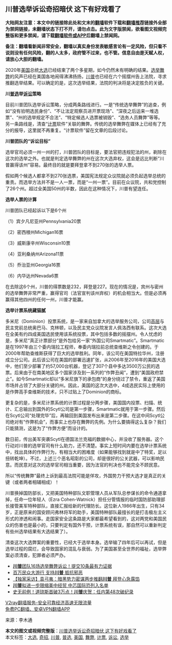  <h2>川普选举诉讼奇招暗伏 这下有好戏看了</h2> <p class="notice"><b>大陆网友注意：本文中的链接除此处和文末的<a href="https://github.com/bannedbook/fanqiang" >翻墙</a>软件下载和<a href="https://github.com/killgcd/justmysocks/blob/master/README.md">翻墙推荐</a>链接外全部为禁网链接，未翻墙状态下打不开，请勿点击。此为文字版禁闻，欲看图文视频完整版和更多禁闻，请下载<a href="https://github.com/bannedbook/fanqiang">翻墙软件或APP</a>后翻墙上禁闻网。</p><p>备注：翻墙看新闻非常安全，翻墙以真实身份发表敏感言论有一定风险，但只看不说则没有任何风险，翻的人太多，政府管不过来，也不管。信息自由是天赋人权，请放心大胆的翻墙。</b></p>  <div class="entry"> <p>2020年<a href="https://www.bannedbook.org/bnews/tag/%e7%be%8e%e5%9b%bd/" class="st_tag internal_tag" rel="tag" title="标签 美国 下的日志">美国</a>总统<a href="https://www.bannedbook.org/bnews/tag/%e5%a4%a7%e9%80%89/" class="st_tag internal_tag" rel="tag" title="标签 大选 下的日志">大选</a>已经结束了两个多星期，如今仍然未有明确的结果。<a href="https://www.bannedbook.org/bnews/tag/%e9%80%89%e4%b8%be/" class="st_tag internal_tag" rel="tag" title="标签 选举 下的日志">选举</a><a href="https://www.bannedbook.org/bnews/tag/%E8%88%9E%E5%BC%8A/" class="st_tag internal_tag" rel="tag" title="标签 舞弊 下的日志">舞弊</a>的风声已经在美国各地闹得沸沸扬扬，<a href="https://www.bannedbook.org/bnews/tag/%e5%b7%9d%e6%99%ae/" class="st_tag internal_tag" rel="tag" title="标签 川普 下的日志">川普</a>也已经在六个摇摆州告上法院，寻求推翻选举结果。可以确定的是，这次选举结果，法院的判决将是决定胜负的关键。</p> <p><strong>川<a href="https://www.bannedbook.org/bnews/tag/%E6%99%AE%E9%80%89/" class="st_tag internal_tag" rel="tag" title="标签 普选 下的日志">普选</a>举<a href="https://www.bannedbook.org/bnews/tag/%E8%AF%89%E8%AE%BC/" class="st_tag internal_tag" rel="tag" title="标签 诉讼 下的日志">诉讼</a>策略</strong></p> <p>目前川普团队选举诉讼策略，分成两条路线进行。一是“传统选举舞弊”的追查，例如“没有验明选民身份”、“不让法定观察员进开票现场”、“深夜之后运来一堆选票”、“州的选举规定不合法”、“特定候选人选票被销毁”、“选务人员舞弊”等等。另一条路线是，清查“<a href="https://www.bannedbook.org/bnews/tag/%E8%AE%A1%E7%A5%A8/" class="st_tag internal_tag" rel="tag" title="标签 计票 下的日志">计票</a>软件”关联的舞弊。传统的选举舞弊在媒体上已经有了充分的报导，这里就不再重复。“计票软件”留在文章的后段讨论。</p> <p><strong>川普团队的“诉讼目标”</strong></p> <p>选举官司必须一州一州的打，川普团队的目标是，要法官把违规犯法的州，剃除在这次的选举之外。也就是判定选举舞弊的州在这次大选弃权，这会是远比判断“川普赢得该州”容易。最终目的就是要拜登拿不到270张的选举人票。</p>  <p>假如两个候选人都拿不到270张选票，美国宪法规定众议院就必须负起选举总统的重责。而选举方法并不是一人一票，而是“一州一票”。目前在众议院，共和党控制了26个州。超过全美国50州的半数，因此在这种情况下，川普有望连任。</p> <p><strong>选举人票的计算</strong></p> <p>川普团队已经起诉以下是6个州</p> <p>（1）宾夕凡尼亚州Pennsylvania20票</p> <p>（2）密西根州Michigan16票</p>  <p>（3）威斯康辛州Wisconsin10票</p> <p>（4）亚利桑纳州Arizona11票</p> <p>（5）乔治亚州Georgia16票</p> <p>（6）内华达州Nevada6票</p> <p>在去除这6个州，川普的得票数是232，拜登是227。现在的情况是，宾州与密州的选举舞弊非常严重，赢得官司（法官宣判该州弃权）的机会相当大。但是必须再赢得其他四州的任何一州，川普才能赢。</p>  <p><strong>选举计票系统藏猫腻</strong></p> <p>多米尼（Dominion）投票系统，是一家来自加拿大的选举服务公司，公司<span class='wp_keywordlink_affiliate'><a href="https://www.bannedbook.org/bnews/ccpdope/" title="中共高层内幕" target="_blank">高层</a></span>与民主党前总统奥巴马、克林顿，以及民主党众议院发言人佩洛西有联系。这次大选在全美有约四成美国选民使用该系统投票，其中包括多数的摇摆州。令人忧虑的是，多米尼“真正计票部分”是外包给另一家“外国公司Smartmatic”。Smartmatic是在1997年由三个委内瑞拉工程师，奉委内瑞拉前总统查维斯之令创建的。于2000年帮助查维斯获得了巨大的选举胜利。同年，该公司在美国特拉华州，注册成立分公司。此后该公司在美国的部署迅速扩张，从2006年至2016年的美国大选中，他们至少部署了约57,000台机器，登记了307个县中多达3500万公民的选票。后来由于在南美地区多个国家涉及到一系列的“作弊丑闻”，遭到“美国政府禁止”。如今Smartmatic却以“多米尼旗下的承包商”的身分绕过了禁令，重返了美国市场并占领了大部分关键的州。因此，美国的这次大选中，4成选民实际上使用的是作弊高手查维斯的技术，只不过贴上了Dominion的商标。</p> <p>更复杂的是，多米尼计票系统的计票过程是分两步骤，美国国内投票、扫描、统计、汇总输出到国外的Scytl公司是第一步骤，Smartmatic就用于第一步骤。然后在Scytl公司“处理完毕”后，再输回到美国发布出来是第二步骤。在这中间Scytl公司绝对有“作弊机会”，而事实上也存在舞弊的先例。为什么要搞得这么复杂？我们只能猜测，这是为了“作弊方便”而设计的。</p> <p>数日前，传出美军突袭Scytl在德国法兰克福的数据中心，并没收了服务器。这个行动对川普的选举官司有什么助力，还不清楚。事实上短时间内要在选举计票系统中，找出具体的作弊行为，有相当大的困难度（如果能够找到就是中了特奖，足以扭转乾坤）。不过，上述三个恶名昭彰的公司，却是很好的公关武器，可以影响民意。而民意对这次的选举官司相当重要，因为法官的判决也不能完全不顾民意。</p> <p>所以“传统舞弊”最终上诉到最高法院可能是佯攻，外国势力干预大选才是真正的关键（或者两者相辅相成）！</p>  <p>川普换掉国防部长，又把美国特种部队文职管理人员从军队总参谋长的命令通道拿掉，任命一位年轻人（Ezra Cohen-Watnick）担任分管情报的临时国防部助理部长接管美军特种部队，直接汇报给新的代理防长。这位新人1986年出生，只有34岁，正是原来的国安顾问弗林将军的助手，美国特种部队最擅长的是打击极左主义形式的渗透和闹事。走国家安全这条路是大家都最希望看到的，这对两党和美国民众的伤害也是最小的，只要判定有国外干预，计票系统有误，那自然可以重新判定有些州选举结果有大选结果了）。</p> <p>清查这次大选弊案的重要性，已经大于选举本身。选举输了四年后可以再试，但是选举过程的腐烂，会导致国家的混乱与衰弱。为了美国甚至全世界的福祉，选举弊案必须清查，犯罪者必须严办。</p> <ul class='op-related-articles' title='相关阅读'> <li><a href='https://www.bannedbook.org/bnews/bannedvideo/20201125/1436877.html' target='_blank'><b>川普</b>团队16场选举舞弊诉讼！提交10条最有力证据</a></li> <li><a href='https://www.bannedbook.org/bnews/bannedvideo/20201125/1436863.html' target='_blank'>百万民众大游行 支持<b>川普</b> 抵抗邪恶</a></li> <li><a href='https://www.bannedbook.org/bnews/comments/20201125/1436841.html' target='_blank'>【独家采访】袁弓夷：暗黑势力密谋两步推翻<b>川普</b> 拜登心急露馅</a></li> <li><a href='https://www.bannedbook.org/bnews/cnnews/20201125/1436827.html' target='_blank'><b>川普</b>拟进一步限缩美中经贸 中芯国际恐列入名单</a></li> <li><a href='https://www.bannedbook.org/bnews/cnnews/20201125/1436826.html' target='_blank'>史无前例！道琼斯首破3万点！<b>川普</b>庆贺：任内第48次破纪录</a></li> </ul> <p class="texttj"> <a href="https://www.bannedbook.org/forum23/topic22702.html" target="_blank">V2ray翻墙服务-安全可靠经济高速无限流量</a><br/> <a href="https://github.com/bannedbook/fanqiang/wiki/%E7%A6%81%E9%97%BB%E7%BD%91%E5%AE%89%E5%8D%93%E7%BF%BB%E5%A2%99%E6%96%B0%E9%97%BBAPP" target="_blank">免费PC翻墙、安卓VPN翻墙APP</a></p><p> 来源：李木通 </p><a name='sharetosocial'></a>       <div><b>本文的图文或视频完整版</b>：<a href='https://www.bannedbook.org/bnews/comments/20201125/1436893.html'>川普选举诉讼奇招暗伏 这下有好戏看了</a></div>  </div><!--END ENTRY--> <div class="postfooter"> <div>本文标签：<a href="https://www.bannedbook.org/bnews/tag/%e5%a4%a7%e9%80%89/" rel="tag">大选</a>, <a href="https://www.bannedbook.org/bnews/tag/%E5%A5%87%E6%8B%9B/" rel="tag">奇招</a>, <a href="https://www.bannedbook.org/bnews/tag/%e5%b7%9d%e6%99%ae/" rel="tag">川普</a>, <a href="https://www.bannedbook.org/bnews/tag/%E6%99%AE%E9%80%89/" rel="tag">普选</a>, <a href="https://www.bannedbook.org/bnews/tag/%e7%be%8e%e5%9b%bd/" rel="tag">美国</a>, <a href="https://www.bannedbook.org/bnews/tag/%E8%88%9E%E5%BC%8A/" rel="tag">舞弊</a>, <a href="https://www.bannedbook.org/bnews/tag/%E8%AE%A1%E7%A5%A8/" rel="tag">计票</a>, <a href="https://www.bannedbook.org/bnews/tag/%E8%AF%89%E8%AE%BC/" rel="tag">诉讼</a>, <a href="https://www.bannedbook.org/bnews/tag/%e9%80%89%e4%b8%be/" rel="tag">选举</a></div>  </div><!--END POSTFOOTER--> 